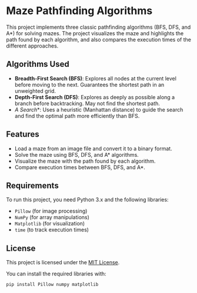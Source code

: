 # Maze Pathfinding Algorithms

This project implements three classic pathfinding algorithms (BFS, DFS, and A*) for solving mazes. The project visualizes the maze and highlights the path found by each algorithm, and also compares the execution times of the different approaches.

## Algorithms Used
- **Breadth-First Search (BFS)**: Explores all nodes at the current level before moving to the next. Guarantees the shortest path in an unweighted grid.
- **Depth-First Search (DFS)**: Explores as deeply as possible along a branch before backtracking. May not find the shortest path.
- **A* Search**: Uses a heuristic (Manhattan distance) to guide the search and find the optimal path more efficiently than BFS.

## Features
- Load a maze from an image file and convert it to a binary format.
- Solve the maze using BFS, DFS, and A* algorithms.
- Visualize the maze with the path found by each algorithm.
- Compare execution times between BFS, DFS, and A*.

## Requirements
To run this project, you need Python 3.x and the following libraries:
- `Pillow` (for image processing)
- `NumPy` (for array manipulations)
- `Matplotlib` (for visualization)
- `time` (to track execution times)

## License

This project is licensed under the [MIT License](LICENSE).

You can install the required libraries with:
```bash
pip install Pillow numpy matplotlib



